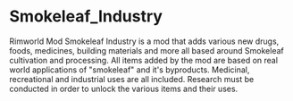 # Smokeleaf_Industry
Rimworld Mod
Smokeleaf Industry is a mod that adds various new drugs, foods, medicines, building materials and more all based around Smokeleaf cultivation and processing.  All items added by the mod are based on real world applications of "smokeleaf" and it's byproducts.  Medicinal, recreational and industrial uses are all included.  Research must be conducted in order to unlock the various items and their uses.
